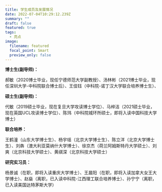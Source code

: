 ```yaml
---
title: 学生成员及发展情况
date: 2022-07-04T10:29:12.239Z
summary: ""
draft: false
featured: true
tags:
  - 亮点
image:
  filename: featured
  focal_point: Smart
  preview_only: false
---
```

**博士生(副导师)：**

郝敏（2020博士毕业，现任宁德师范大学副教授）、汤林彬（2021博士毕业，现任深圳大学-中科院联合博士后）、王佳钰（中科院-诺丁汉大学联合培养博士生）、

**硕士生(副导师)：**

代敏（2019硕士毕业，现在复旦大学攻读博士学位）、马梓洁（2021硕士毕业，现在英国UCL攻读博士学位）、陈玮（中科院城环所硕士，即将入读中国科技大学博士）

**联合培养：**

王鹤潼（山东大学博士生）、杨宇瑶（北京大学博士生）、陈立洋（北京大学博士生）、刘犇（澳大利亚莫纳什大学博士）、徐京杰（荷兰阿姆斯特丹大学硕士）、刘爽（北京科技大学硕士）、黄祺深（北京科技大学硕士）

**研究实习员：**

杨景诚（在职，即将入读重庆大学博士）、王晨阳（在职，即将入读加拿大女王大学博士）、赵燊（离职，已入读中科院-江西理工联合培养博士）、孙宁宁（离职，已入读美国达特茅斯大学）
